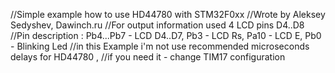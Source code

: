 //Simple example how to use HD44780 with STM32F0xx
//Wrote by Aleksey Sedyshev, Dawinch.ru 
//For output information used 4  LCD pins D4..D8
//Pin description : Pb4...Pb7 - LCD D4..D7, Pb3 - LCD Rs, Pa10 - LCD E, Pb0 - Blinking Led
//in this Example i'm not use recommended microseconds delays for HD44780 , 
//if you need it  - change TIM17 configuration
